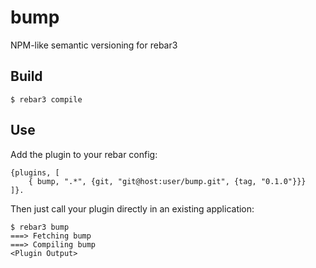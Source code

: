 bump
=====

NPM-like semantic versioning for rebar3

Build
-----

    $ rebar3 compile

Use
---

Add the plugin to your rebar config:

    {plugins, [
        { bump, ".*", {git, "git@host:user/bump.git", {tag, "0.1.0"}}}
    ]}.

Then just call your plugin directly in an existing application:


    $ rebar3 bump
    ===> Fetching bump
    ===> Compiling bump
    <Plugin Output>
